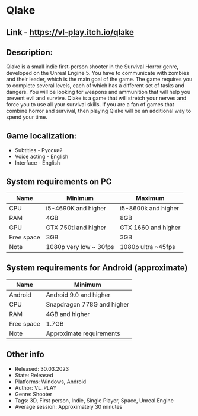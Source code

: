 # Qlake

## Link - https://vl-play.itch.io/qlake

## Description:
Qlake is a small indie first-person shooter in the Survival Horror genre, developed on the Unreal Engine 5. You have to communicate with zombies and their leader, which is the main goal of the game. The game requires you to complete several levels, each of which has a different set of tasks and dangers. You will be looking for weapons and ammunition that will help you prevent evil and survive. Qlake is a game that will stretch your nerves and force you to use all your survival skills. If you are a fan of games that combine horror and survival, then playing Qlake will be an additional way to spend your time.

## Game localization:
- Subtitles - Русский
- Voice acting - English
- Interface - English


## System requirements on PC

| Name	       | Minimum                |	Maximum
|--------------|------------------------|-------------------------|
| CPU	         | i5-4690K and higher    | i5-8600k and higher
| RAM	         | 4GB	                  | 8GB
| GPU	         | GTX 750ti and higher   |	GTX 1660 and higher
| Free space	 | 3GB	                  | 3GB
| Note	       | 1080p very low ~ 30fps	| 1080p ultra ~45fps

## System requirements for Android (approximate)

| Name	       | Minimum                  
|--------------|--------------------------|
| Android	     | Android 9.0 and higher   
| CPU	         | Snapdragon 778G and higher                    
| RAM	         | 4GB and higher   
| Free space	 | 1.7GB                    
| Note	       | Approximate requirements	

## Other info
- Released: 30.03.2023
- State: Released
- Platforms: Windows, Android
- Author: VL_PLAY
- Genre: Shooter
- Tags: 3D, First person, Indie, Single Player, Space, Unreal Engine
- Average session: Approximately 30 minutes
